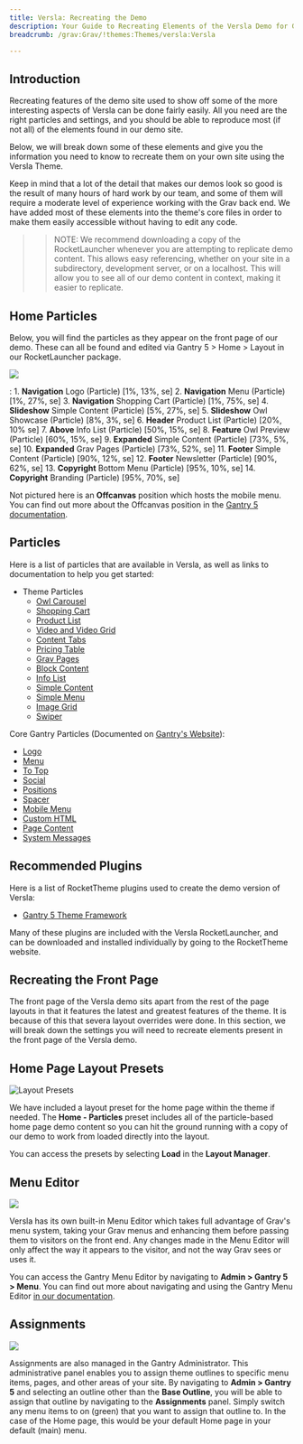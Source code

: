 ```yaml
---
title: Versla: Recreating the Demo
description: Your Guide to Recreating Elements of the Versla Demo for Grav
breadcrumb: /grav:Grav/!themes:Themes/versla:Versla

---
```


Introduction
-----

Recreating features of the demo site used to show off some of the more interesting aspects of Versla can be done fairly easily. All you need are the right particles and settings, and you should be able to reproduce most (if not all) of the elements found in our demo site.

Below, we will break down some of these elements and give you the information you need to know to recreate them on your own site using the Versla Theme.

Keep in mind that a lot of the detail that makes our demos look so good is the result of many hours of hard work by our team, and some of them will require a moderate level of experience working with the Grav back end. We have added most of these elements into the theme's core files in order to make them easily accessible without having to edit any code.

>> NOTE: We recommend downloading a copy of the RocketLauncher whenever you are attempting to replicate demo content. This allows easy referencing, whether on your site in a subdirectory, development server, or on a localhost. This will allow you to see all of our demo content in context, making it easier to replicate.

Home Particles
-----

Below, you will find the particles as they appear on the front page of our demo. These can all be found and edited via Gantry 5 > Home > Layout in our RocketLauncher package.

![](assets/versla2.jpeg)

:   1. **Navigation** Logo (Particle) [1%, 13%, se]
    2. **Navigation** Menu (Particle) [1%, 27%, se]
    3. **Navigation** Shopping Cart (Particle) [1%, 75%, se]
    4. **Slideshow** Simple Content (Particle) [5%, 27%, se]
    5. **Slideshow** Owl Showcase (Particle) [8%, 3%, se]
    6. **Header** Product List (Particle) [20%, 10% se]
    7. **Above** Info List (Particle) [50%, 15%, se]
    8. **Feature** Owl Preview (Particle) [60%, 15%, se]
    9. **Expanded** Simple Content (Particle) [73%, 5%, se]
    10. **Expanded** Grav Pages (Particle) [73%, 52%, se]
    11. **Footer** Simple Content (Particle) [90%, 12%, se]
    12. **Footer** Newsletter (Particle) [90%, 62%, se]
    13. **Copyright** Bottom Menu (Particle) [95%, 10%, se]
    14. **Copyright** Branding (Particle) [95%, 70%, se]

Not pictured here is an **Offcanvas** position which hosts the mobile menu. You can find out more about the Offcanvas position in the [Gantry 5 documentation](http://docs.gantry.org/gantry5/configure/layout-manager#offcanvas-section).

Particles
-----

Here is a list of particles that are available in Versla, as well as links to documentation to help you get started:

* Theme Particles
    * [Owl Carousel](particle_owl.md)
    * [Shopping Cart](particle_shopping.md)
    * [Product List](particle_productlist.md)
    * [Video and Video Grid](particle_video.md)
    * [Content Tabs](particle_tabs.md)
    * [Pricing Table](particle_pricing.md)
    * [Grav Pages](particle_grav.md)
    * [Block Content](particle_block.md)
    * [Info List](particle_info.md)
    * [Simple Content](particle_simple.md)
    * [Simple Menu](particle_simplemenu.md)
    * [Image Grid](particle_image.md)
    * [Swiper](particle_swiper.md)

Core Gantry Particles (Documented on [Gantry's Website](http://gantry.org)):

* [Logo](http://docs.gantry.org/gantry5/particles/logo)
* [Menu](http://docs.gantry.org/gantry5/particles/menu-control)
* [To Top](http://docs.gantry.org/gantry5/particles/to-top)
* [Social](http://docs.gantry.org/gantry5/particles/social)
* [Positions](http://docs.gantry.org/gantry5/particles/position)
* [Spacer](http://docs.gantry.org/gantry5/particles/spacer)
* [Mobile Menu](http://docs.gantry.org/gantry5/particles/mobile-menu)
* [Custom HTML](http://docs.gantry.org/gantry5/particles/custom-html)
* [Page Content](http://docs.gantry.org/gantry5/particles/page-content)
* [System Messages](http://docs.gantry.org/gantry5/particles/system-messages)

Recommended Plugins
-----

Here is a list of RocketTheme plugins used to create the demo version of Versla:

* [Gantry 5 Theme Framework](http://gantry.org/)

Many of these plugins are included with the Versla RocketLauncher, and can be downloaded and installed individually by going to the RocketTheme website.

Recreating the Front Page
-----

The front page of the Versla demo sits apart from the rest of the page layouts in that it features the latest and greatest features of the theme. It is because of this that severa layout overrides were done. In this section, we will break down the settings you will need to recreate elements present in the front page of the Versla demo.

Home Page Layout Presets
-----

![Layout Presets](assets/layout_presets.jpeg)

We have included a layout preset for the home page within the theme if needed. The **Home - Particles** preset includes all of the particle-based home page demo content so you can hit the ground running with a copy of our demo to work from loaded directly into the layout.

You can access the presets by selecting **Load** in the **Layout Manager**.

Menu Editor
-----

![](assets/menu_1.jpeg)

Versla has its own built-in Menu Editor which takes full advantage of Grav's menu system, taking your Grav menus and enhancing them before passing them to visitors on the front end. Any changes made in the Menu Editor will only affect the way it appears to the visitor, and not the way Grav sees or uses it.

You can access the Gantry Menu Editor by navigating to **Admin > Gantry 5 > Menu**. You can find out more about navigating and using the Gantry Menu Editor [in our documentation](http://docs.gantry.org/gantry5/configure/menu-editor).

Assignments
-----

![](assets/assignments_1.jpeg)

Assignments are also managed in the Gantry Administrator. This administrative panel enables you to assign theme outlines to specific menu items, pages, and other areas of your site. By navigating to **Admin > Gantry 5** and selecting an outline other than the **Base Outline**, you will be able to assign that outline by navigating to the **Assignments** panel. Simply switch any menu items to on (green) that you want to assign that outline to. In the case of the Home page, this would be your default Home page in your default (main) menu.
